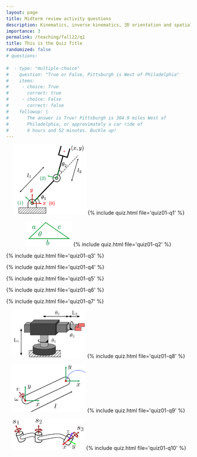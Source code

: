```yaml
---
layout: page
title: Midterm review activity questions
description: Kinematics, inverse kinematics, 3D orientation and spatial representation, Jacobian, 3d forward kinematics
importance: 3
permalink: /teaching/fall22/q1
title: This is the Quiz Title 
randomized: false
# questions:

#  - type: "multiple-choice"
#    question: "True or False, Pittsburgh is West of Philadelphia"
#    items:
#     - choice: True
#       correct: true
#     - choice: False
#       correct: false
#    followup: | 
#       The answer is True! Pittsburgh is 304.9 miles West of 
#       Philadelphia, or approximately a car ride of 
#       4 hours and 52 minutes. Buckle up!
---
```

<!-- Q1 -->
<p style="text-align:center;"><img src="/assets/img/fall22-403/q1.png" style="max-width: 40%;">
{% include quiz.html file='quiz01-q1' %}

<!-- Q2 -->
<p style="text-align:center;"><img src="/assets/img/fall22-403/q2.png" style="max-width: 25%;">
{% include quiz.html file='quiz01-q2' %}


<!-- Q3 -->
{% include quiz.html file='quiz01-q3' %}


<!-- Q4 -->
{% include quiz.html file='quiz01-q4' %}


<!-- Q5 -->
{% include quiz.html file='quiz01-q5' %}


<!-- Q6 -->
{% include quiz.html file='quiz01-q6' %}


<!-- Q7 -->
{% include quiz.html file='quiz01-q7' %}


<!-- Q8 -->
<p style="text-align:center;"><img src="/assets/img/fall22-403/q8.png" style="max-width: 40%;">
{% include quiz.html file='quiz01-q8' %}

<!-- Q9 -->
<p style="text-align:center;"><img src="/assets/img/fall22-403/q9.png" style="max-width: 40%;">
{% include quiz.html file='quiz01-q9' %}


<!-- Q10 -->
<p style="text-align:center;"><img src="/assets/img/fall22-403/q10.png" style="max-width: 40%;">
{% include quiz.html file='quiz01-q10' %}
<!-- Every project has a beautiful feature showcase page. TODO:
It's easy to include images in a flexible 3-column grid format.
Make your photos 1/3, 2/3, or full width.

To give your project a background in the portfolio page, just add the img tag to the front matter like so:

<button type="button">Click Me!</button>
title: This is the Quiz Title
randomized: false -->
